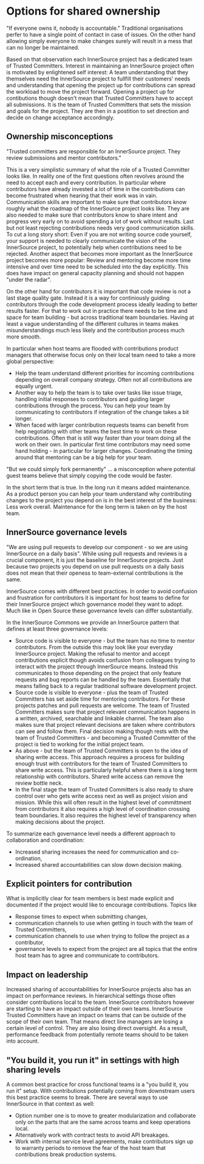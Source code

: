# Options for shared ownership

"If everyone owns it, nobody is accountable."
Traditional organisations perfer to have a single point of contact in case of issues.
On the other hand allowing simply everyone to make changes surely will reuslt in a mess that can no longer be maintained.

Based on that observation each InnerSource project has a dedicated team of Trusted Committers.
Interest in maintaining an InnerSource project often is motivated by enlightened self interest: A team understanding that they themselves need the InnerSource project to fullfill their customers' needs and understanding that opening the project up for contributions can spread the workload to move the project forward.
Opening a project up for contibutions though doesn't mean that Trusted Committers have to accept all submissions.
It is the team of Trusted Committers that sets the mission and goals for the project.
They are then in a postition to set direction and decide on change acceptance accordingly.

## Ownership misconceptions

"Trusted committers are responsible for an InnerSource project.
They review submissions and mentor contributors."

This is a very simplistic summary of what the role of a Trusted Committer looks like.
In reality one of the first questions often revolves around the need to accept each and every contribution.
In particular where contributors have already invested a lot of time in the contributions can become frustrated when hearing that their work was in vain.
Communication skills are important to make sure that contributors know roughly what the roadmap of the InnerSource project looks like.
They are also needed to make sure that contributors know to share intent and progress very early on to avoid spending a lot of work without results.
Last but not least rejecting contributions needs very good communication skills.
To cut a long story short: Even if you are not writing source code yourself, your support is needed to clearly communicate the vision of the InnerSource project, to potentially help when contributions need to be rejected.
Another aspect that becomes more important as the InnerSource project becomes more popular: Review and mentoring become more time intensive and over time need to be scheduled into the day explicitly.
This does have impact on general capacity planning and should not happen "under the radar".

On the other hand for contributors it is important that code review is not a last stage quality gate.
Instead it is a way for continiously guiding contributors through the code development process ideally leading to better results faster.
For that to work out in practice there needs to be time and space for team building - but across traditional team boundaries.
Having at least a vague understanding of the different cultures in teams makes misunderstandings much less likely and the contribution process much more smooth.

In particular when host teams are flooded with contributions product managers that otherwise focus only on their local team need to take a more global perspective:
* Help the team understand different priorities for incoming contributions depending on overall company strategy.
Often not all contributions are equally urgent.
* Another way to help the team is to take over tasks like issue triage, handling initial responses to contributors and guiding larger contributions through the process.
You can help your team by communicating to contributors if integration of the change takes a bit longer.
* When faced with larger contribution requests teams can benefit from help negotiating with other teams the best time to work on these contributions.
Often that is still way faster than your team doing all the work on their own.
In particular first time contributors may need some hand holding - in particular for larger changes.
Coordinating the timing around that mentoring can be a big help for your team.


"But we could simply fork permanently" ... a misconception where potential guest teams believe that simply copying the code would be faster.

In the short term that is true.
In the long run it means added maintenance.
As a product person you can help your team understand why contributing changes to the project you depend on is in the best interest of the business: Less work overall.
Maintenance for the long term is taken on by the host team.

## InnerSource governance levels

"We are using pull requests to develop our component - so we are using InnerSource on a daily basis".
While using pull requests and reviews is a crucial component, it is just the baseline for InnerSource projects.
Just because two projects you depend on use pull requests on a daily basis does not mean that their openess to team-external contributions is the same.

InnerSource comes with different best practices.
In order to avoid confusion and frustration for contributors it is important for host teams to define for their InnerSource project which governance model they want to adopt.
Much like in Open Source these governance levels can differ substantially.

In the InnerSource Commons we provide an InnerSource pattern that defines at least three governance levels:
* Source code is visible to everyone - but the team has no time to mentor contributors.
From the outside this may look like your everyday InnerSource project.
Making the refusal to mentor and accept contributions explicit though avoids confusion from colleagues trying to interact with the project through InnerSource means.
Instead this communicates to those depending on the project that only feature requests and bug reports can be handled by the team.
Essentially that means falling back to a regular traditional software development project.
* Source code is visible to everyone - plus the team of Trusted Committers has set aside time for mentoring contributors.
For these projects patches and pull requests are welcome.
The team of Trusted Committers makes sure that project relevant communication happens in a written, archived, searchable and linkable channel.
The team also makes sure that project relevant decisions are taken where contributors can see and follow them.
Final decision making though rests with the team of Trusted Committers - and becoming a Trusted Committer of the project is tied to working for the initial project team.
* As above - but the team of Trusted Committers is open to the idea of sharing write access.
This approach requires a process for building enough trust with contributors for the team of Trusted Committers to share write access.
This is particularly helpful where there is a long term relationship with contributors.
Shared write access can remove the review bottle neck.
* In the final stage the team of Trusted Committers is also ready to share control over who gets write access next as well as project vision and mission.
While this will often result in the highest level of committment from contributors it also requires a high level of coordination crossing team boundaries.
It also requires the highest level of transparency when making decisions about the project.


To summarize each governance level needs a different approach to collaboration and coordination:
* Increased sharing increases the need for communication and co-ordination,
* Increased shared accountabilities can slow down decision making.


## Explicit pointers for contribution

What is implicitly clear for team members is best made explicit and documented if the project would like to encourage contributions.
Topics like
* Response times to expect when submitting changes,
* communication channels to use when getting in touch with the team of Trusted Committers,
* communication channels to use when trying to follow the project as a contributor,
* governance levels to expect from the project
are all topics that the entire host team has to agree and communicate to contributors.

## Impact on leadership

Increased sharing of accountabilities for InnerSource projects also has an impact on performance reviews.
In hierarchical settings those often consider contributions local to the team.
InnerSource contributors however are starting to have an impact outside of their own teams.
InnerSource Trusted Committers have an impact on teams that can be outside of the scope of their own team.
That means direct line managers are losing a certain level of control.
They are also losing direct oversight.
As a result, performance feedback from potentially remote teams should to be taken into account.

## "You build it, you run it" in settings with high sharing levels

A common best practice for cross functional teams is a "you build it, you run it" setup.
With contributions potentially coming from downstream users this best practice seems to break.
There are several ways to use InnerSource in that context as well:
* Option number one is to move to greater modularization and collaborate only on the parts that are the same across teams and keep operations local.
* Alternatively work with contract tests to avoid API breakages.
* Work with internal service level agreements, make contributors sign up to warranty periods to remove the fear of the host team that contributions break production systems.
